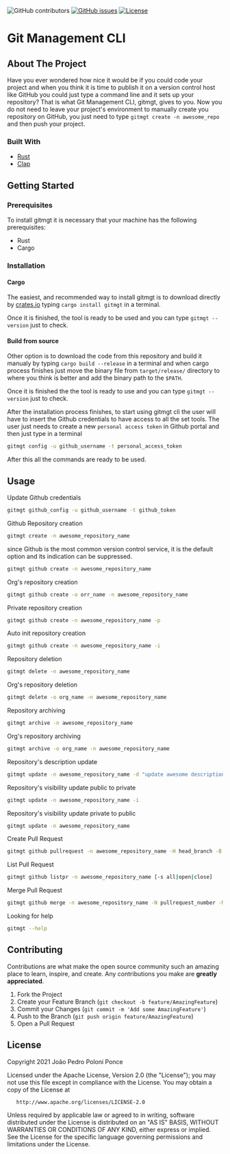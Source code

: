 ![GitHub contributors](https://img.shields.io/github/contributors/joaopedropp/git-management?style=flat-square)
[![GitHub issues](https://img.shields.io/github/issues/joaopedropp/git-management?style=flat-square)](https://github.com/joaopedropp/git-management/issues)
[![License](https://img.shields.io/badge/license-Apache%202.0-blue?style=flat-square)](https://github.com/JoaoPedroPP/Git-Management/blob/main/LICENSE)
<!-- [![GitHub stars](https://img.shields.io/github/stars/joaopedropp/git-management?style=flat-square)](https://github.com/joaopedropp/git-management/stargazers) -->

# Git Management CLI


## About The Project

Have you ever wondered how nice it would be if you could code your project and when you think it is time to publish it on a version control host like GitHub you could just type a command line and it sets up your repository? That is what Git Management CLI, gitmgt, gives to you. Now you do not need to leave your project's environment to manually create you repository on GitHub, you just need to type `gitmgt create -n awesome_repo` and then push your project.

### Built With

* [Rust](https://www.rust-lang.org/)
* [Clap](https://github.com/clap-rs/clap)


## Getting Started

### Prerequisites

To install gitmgt it is necessary that your machine has the following prerequisites:

* Rust
* Cargo

### Installation

#### Cargo
The easiest, and recommended way to install gitmgt is to download directly by [crates.io](https://crates.io/) typing `cargo install gitmgt` in a terminal.

Once it is finished, the tool is ready to be used and you can type `gitmgt --version` just to check.

#### Build from source

Other option is to download the code from this repository and build it manualy by typing `cargo build --release` in a terminal and when cargo process finishes just move the binary file from `target/release/` directory to where you think is better and add the binary path to the `$PATH`.

Once it is finished the the tool is ready to use and you can type `gitmgt --version` just to check.

After the installation process finishes, to start using gitmgt cli the user will have to insert the Github credentials to have access to all the set tools. The user just needs to create a new `personal access token` in Github portal and then just type in a terminal

```sh
gitmgt config -u github_username -t personal_access_token
```

After this all the commands are ready to be used.

## Usage

Update Github credentials
```sh
gitmgt github_config -u github_username -t github_token
```

Github Repository creation
```sh
gitmgt create -n awesome_repository_name
```

since Github is the most common version control service, it is the default option and its indication can be suppressed.
```sh
gitmgt github create -n awesome_repository_name
```

Org's repository creation
```sh
gitmgt github create -o orr_name -n awesome_repository_name
```

Private repository creation
```sh
gitmgt github create -n awesome_repository_name -p
```

Auto init repository creation
```sh
gitmgt github create -n awesome_repository_name -i
```

Repository deletion
```sh
gitmgt delete -n awesome_repository_name
```

Org's repository deletion
```sh
gitmgt delete -o org_name -n awesome_repository_name
```

Repository archiving
```sh
gitmgt archive -n awesome_repository_name
```

Org's repository archiving
```sh
gitmgt archive -o org_name -n awesome_repository_name
```

Repository's description update
```sh
gitmgt update -n awesome_repository_name -d "update awesome description od the repo"
```

Repository's visibility update public to private
```sh
gitmgt update -n awesome_repository_name -i
```

Repository's visibility update private to public
```sh
gitmgt update -n awesome_repository_name
```

Create Pull Request
```sh
gitmgt github pullrequest -n awesome_repository_name -H head_branch -B base_branch -T "Title of the Pull Request" -b "Body message of the Pull Request"
```

List Pull Request
```sh
gitmgt github listpr -n awesome_repository_name [-s all|open|close]
```

Merge Pull Request
```sh
gitmgt github merge -n awesome_repository_name -N pullrequest_number -M merge_method merge|squash|rebase
```

Looking for help
```sh
gitmgt --help
```

## Contributing

Contributions are what make the open source community such an amazing place to learn, inspire, and create. Any contributions you make are **greatly appreciated**.

1. Fork the Project
2. Create your Feature Branch (`git checkout -b feature/AmazingFeature`)
3. Commit your Changes (`git commit -m 'Add some AmazingFeature'`)
4. Push to the Branch (`git push origin feature/AmazingFeature`)
5. Open a Pull Request

## License

Copyright 2021 João Pedro Poloni Ponce

Licensed under the Apache License, Version 2.0 (the "License");
you may not use this file except in compliance with the License.
You may obtain a copy of the License at

       http://www.apache.org/licenses/LICENSE-2.0

Unless required by applicable law or agreed to in writing, software
distributed under the License is distributed on an "AS IS" BASIS,
WITHOUT WARRANTIES OR CONDITIONS OF ANY KIND, either express or implied.
See the License for the specific language governing permissions and
limitations under the License.
